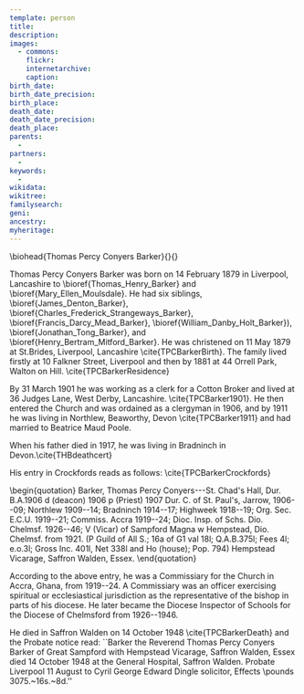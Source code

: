 ```yaml
---
template: person
title:
description:
images:
  - commons: 
    flickr: 
    internetarchive: 
    caption: 
birth_date: 
birth_date_precision: 
birth_place: 
death_date: 
death_date_precision: 
death_place: 
parents:
  - 
partners:
  - 
keywords:
  - 
wikidata: 
wikitree: 
familysearch: 
geni: 
ancestry: 
myheritage: 
---
```

\biohead{Thomas Percy Conyers Barker}{}{}

Thomas Percy Conyers Barker was born on 14 February 1879 in Liverpool, Lancashire to \bioref{Thomas_Henry_Barker} and \bioref{Mary_Ellen_Moulsdale}.
He had six siblings, \bioref{James_Denton_Barker}, \bioref{Charles_Frederick_Strangeways_Barker}, \bioref{Francis_Darcy_Mead_Barker}, \bioref{William_Danby_Holt_Barker}),
\bioref{Jonathan_Tong_Barker}, and \bioref{Henry_Bertram_Mitford_Barker}.
He was christened on 11 May 1879 at St.Brides, Liverpool, Lancashire  \cite{TPCBarkerBirth}. The family lived firstly at 10 Falkner Street, Liverpool  and then by 1881 at 44 Orrell Park, Walton on Hill. \cite{TPCBarkerResidence}

By 31 March 1901 he was working as a clerk for a Cotton Broker and lived at 36 Judges Lane, West Derby, Lancashire. \cite{TPCBarker1901}.  He then entered the Church and was ordained as a clergyman in 1906, and by 1911 he  was living in Northlew, Beaworthy, Devon  \cite{TPCBarker1911} and had married to Beatrice Maud Poole.

When his father died in 1917, he was living in Bradninch in Devon.\cite{THBdeathcert}

His entry in Crockfords reads as follows: \cite{TPCBarkerCrockfords}

\begin{quotation}
Barker, Thomas Percy Conyers---St. Chad's Hall, Dur. B.A.1906 d (deacon) 1906 p (Priest) 1907 Dur. C. of St. Paul's, Jarrow, 1906--09; Northlew 1909--14; Bradninch 1914--17; Highweek 1918--19; Org. Sec. E.C.U. 1919--21; Commiss. Accra 1919--24; Dioc. Insp. of Schs. Dio. Chelmsf. 1926--46; V (Vicar) of Sampford Magna w Hempstead, Dio. Chelmsf. from 1921. (P Guild of All S.; 16a of G1 val 18l; Q.A.B.375l; Fees 4l; e.o.3l; Gross Inc. 401l, Net 338l and Ho (house); Pop. 794) Hempstead Vicarage, Saffron Walden, Essex.
\end{quotation}

According to the above entry, he was a Commissiary for the Church in Accra, Ghana, from 1919--24.  A Commissiary was an officer exercising spiritual or ecclesiastical jurisdiction as the representative of the bishop in parts of his diocese.  He later became the Diocese Inspector of Schools for the Diocese of Chelmsford from 1926--1946.

He died in Saffron Walden on 14 October 1948 \cite{TPCBarkerDeath} and the Probate notice read: ``Barker the Reverend Thomas Percy Conyers Barker of Great Sampford with Hempstead Vicarage, Saffron Walden, Essex died 14 October 1948 at the General Hospital, Saffron Walden. Probate Liverpool 11 August to Cyril George Edward Dingle solicitor, Effects \pounds 3075.~16s.~8d.''
